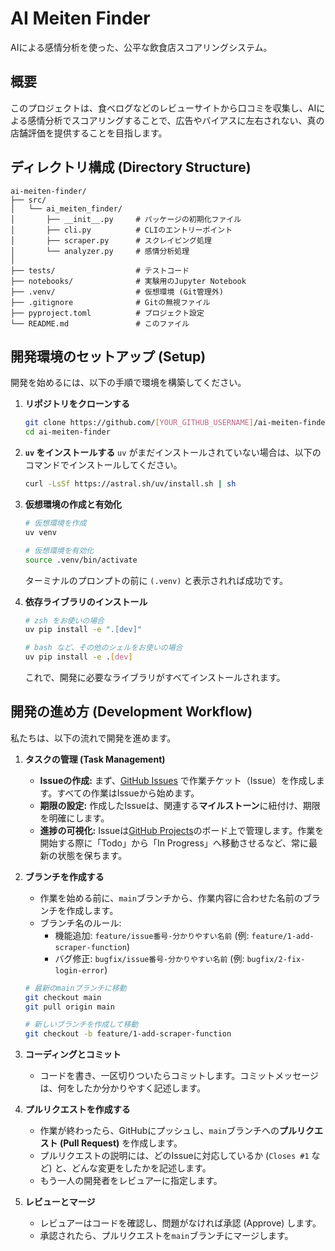 # AI Meiten Finder

AIによる感情分析を使った、公平な飲食店スコアリングシステム。

## 概要

このプロジェクトは、食べログなどのレビューサイトから口コミを収集し、AIによる感情分析でスコアリングすることで、広告やバイアスに左右されない、真の店舗評価を提供することを目指します。

## ディレクトリ構成 (Directory Structure)

```
ai-meiten-finder/
├── src/
│   └── ai_meiten_finder/
│       ├── __init__.py     # パッケージの初期化ファイル
│       ├── cli.py          # CLIのエントリーポイント
│       ├── scraper.py      # スクレイピング処理
│       └── analyzer.py     # 感情分析処理
│
├── tests/                  # テストコード
├── notebooks/              # 実験用のJupyter Notebook
├── .venv/                  # 仮想環境 (Git管理外)
├── .gitignore              # Gitの無視ファイル
├── pyproject.toml          # プロジェクト設定
└── README.md               # このファイル
```

## 開発環境のセットアップ (Setup)

開発を始めるには、以下の手順で環境を構築してください。

1.  **リポジトリをクローンする**
    ```bash
    git clone https://github.com/[YOUR_GITHUB_USERNAME]/ai-meiten-finder.git
    cd ai-meiten-finder
    ```

2.  **`uv` をインストールする**
    `uv` がまだインストールされていない場合は、以下のコマンドでインストールしてください。
    ```bash
    curl -LsSf https://astral.sh/uv/install.sh | sh
    ```

3.  **仮想環境の作成と有効化**
    ```bash
    # 仮想環境を作成
    uv venv

    # 仮想環境を有効化
    source .venv/bin/activate
    ```
    ターミナルのプロンプトの前に `(.venv)` と表示されれば成功です。

4.  **依存ライブラリのインストール**
    ```bash
    # zsh をお使いの場合
    uv pip install -e ".[dev]"

    # bash など、その他のシェルをお使いの場合
    uv pip install -e .[dev]
    ```
    これで、開発に必要なライブラリがすべてインストールされます。

## 開発の進め方 (Development Workflow)

私たちは、以下の流れで開発を進めます。

1.  **タスクの管理 (Task Management)**
    -   **Issueの作成:** まず、[GitHub Issues](https://github.com/[YOUR_GITHUB_USERNAME]/ai-meiten-finder/issues) で作業チケット（Issue）を作成します。すべての作業はIssueから始めます。
    -   **期限の設定:** 作成したIssueは、関連する**マイルストーン**に紐付け、期限を明確にします。
    -   **進捗の可視化:** Issueは[GitHub Projects](https://github.com/[YOUR_GITHUB_USERNAME]/ai-meiten-finder/projects)のボード上で管理します。作業を開始する際に「Todo」から「In Progress」へ移動させるなど、常に最新の状態を保ちます。

2.  **ブランチを作成する**
    -   作業を始める前に、`main`ブランチから、作業内容に合わせた名前のブランチを作成します。
    -   ブランチ名のルール:
        -   機能追加: `feature/issue番号-分かりやすい名前` (例: `feature/1-add-scraper-function`)
        -   バグ修正: `bugfix/issue番号-分かりやすい名前` (例: `bugfix/2-fix-login-error`)
    ```bash
    # 最新のmainブランチに移動
    git checkout main
    git pull origin main

    # 新しいブランチを作成して移動
    git checkout -b feature/1-add-scraper-function
    ```

3.  **コーディングとコミット**
    -   コードを書き、一区切りついたらコミットします。コミットメッセージは、何をしたか分かりやすく記述します。

4.  **プルリクエストを作成する**
    -   作業が終わったら、GitHubにプッシュし、`main`ブランチへの**プルリクエスト (Pull Request)** を作成します。
    -   プルリクエストの説明には、どのIssueに対応しているか (`Closes #1` など) と、どんな変更をしたかを記述します。
    -   もう一人の開発者をレビュアーに指定します。

5.  **レビューとマージ**
    -   レビュアーはコードを確認し、問題がなければ承認 (Approve) します。
    -   承認されたら、プルリクエストを`main`ブランチにマージします。